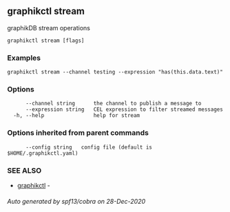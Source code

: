## graphikctl stream

graphikDB stream operations

```
graphikctl stream [flags]
```

### Examples

```
graphikctl stream --channel testing --expression "has(this.data.text)"
```

### Options

```
      --channel string      the channel to publish a message to
      --expression string   CEL expression to filter streamed messages
  -h, --help                help for stream
```

### Options inherited from parent commands

```
      --config string   config file (default is $HOME/.graphikctl.yaml)
```

### SEE ALSO

* [graphikctl](graphikctl.md)	 - 

###### Auto generated by spf13/cobra on 28-Dec-2020
